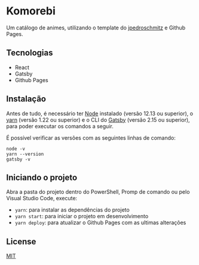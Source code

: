 # Komorebi

Um catálogo de animes, utilizando o template do [jpedroschmitz](https://github.com/jpedroschmitz) e Github Pages.

## Tecnologias
- React
- Gatsby
- Github Pages

## Instalação

Antes de tudo, é necessário ter [Node](https://nodejs.org/en/download/) instalado (versão 12.13 ou superior), o [yarn](https://classic.yarnpkg.com/en/docs/install/) (versão 1.22 ou superior) e o CLI do [Gatsby](https://www.gatsbyjs.com/docs/quick-start/) (versão 2.15 ou superior), para poder executar os comandos a seguir.

É possível verificar as versões com as seguintes linhas de comando:
```
node -v
yarn --version
gatsby -v
```

## Iniciando o projeto
Abra a pasta do projeto dentro do PowerShell, Promp de comando ou pelo Visual Studio Code, execute:
- `yarn`: para instalar as dependências do projeto
- `yarn start`: para iniciar o projeto em desenvolvimento
- `yarn deploy`: para atualizar o Github Pages com as ultimas alterações

## License
[MIT](https://choosealicense.com/licenses/mit/)
